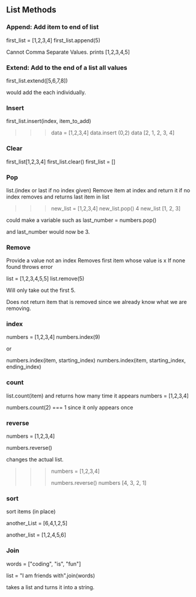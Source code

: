 ## List Methods

### Append: Add item to end of list

first_list =  [1,2,3,4]
first_list.append(5)

Cannot Comma Separate Values.
prints [1,2,3,4,5]

### Extend: Add to the end of a list all values

first_list.extend([5,6,7,8])

would add the each individually.

### Insert
first_list.insert(index, item_to_add)

>>> data = [1,2,3,4]
>>> data.insert (0,2)
>>> data
[2, 1, 2, 3, 4]
>>> 

### Clear 

first_list[1,2,3,4]
first_list.clear()
first_list = []

### Pop 
list.(index or last if no index given)
Remove item at index and return it if no index removes and returns last item in list

>>> new_list = [1,2,3,4]
>>> new_list.pop()
4
>>> new_list
[1, 2, 3]
>>> 

could make a variable such as last_number = numbers.pop()

and last_number would now be 3.

### Remove

Provide a value not an index 
Removes first item whose value is x 
If none found throws error

list = [1,2,3,4,5,5]
list.remove(5)

Will only take out the first 5.

Does not return item that is removed since we already know what we are removing.

### index

numbers = [1,2,3,4]
numbers.index(9)

or 

numbers.index(item, starting_index)
numbers.index(item, starting_index, ending_index)

### count
list.count(item) and returns how many time it appears
numbers = [1,2,3,4]

numbers.count(2) === 1 since it only appears once


### reverse 

numbers = [1,2,3,4]

numbers.reverse()

changes the actual list.

>>> numbers = [1,2,3,4]
>>> 
>>> numbers.reverse()
>>> numbers
[4, 3, 2, 1]
>>> 

### sort 

sort items (in place)

another_List = [6,4,1,2,5]

another_list = [1,2,4,5,6]

### Join 

words = ["coding", "is", "fun"]

list = "I am friends with".join(words)

takes a list and turns it into a string.